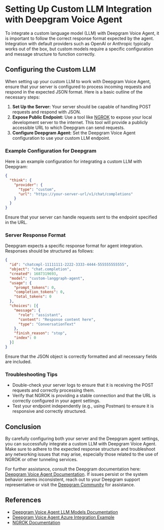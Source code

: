 # Setting Up Custom LLM Integration with Deepgram Voice Agent

To integrate a custom language model (LLM) with Deepgram Voice Agent, it is important to follow the correct response format expected by the agent. Integration with default providers such as OpenAI or Anthropic typically works out of the box, but custom models require a specific configuration and message structure to function correctly.

## Configuring the Custom LLM

When setting up your custom LLM to work with Deepgram Voice Agent, ensure that your server is configured to process incoming requests and respond in the expected JSON format. Here is a basic outline of the necessary steps:

1. **Set Up the Server:** Your server should be capable of handling POST requests and respond with JSON.
2. **Expose Public Endpoint:** Use a tool like [NGROK](https://ngrok.com/) to expose your local development server to the internet. This tool will provide a publicly accessible URL to which Deepgram can send requests.
3. **Configure Deepgram Agent:** Set the Deepgram Voice Agent configuration to use your custom LLM endpoint.

### Example Configuration for Deepgram

Here is an example configuration for integrating a custom LLM with Deepgram:

```json
{
  "think": {
    "provider": {
      "type": "custom",
      "url": "https://your-server-url/v1/chat/completions"
    }
  }
}
```

Ensure that your server can handle requests sent to the endpoint specified in the URL.

### Server Response Format

Deepgram expects a specific response format for agent integration. Responses should be structured as follows:

```json
{
  "id": "chatcmpl-11111111-2222-3333-4444-555555555555",
  "object": "chat.completion",
  "created": 1687319693,
  "model": "custom-langgraph-agent",
  "usage": {
    "prompt_tokens": 0,
    "completion_tokens": 0,
    "total_tokens": 0
  },
  "choices": [{
    "message": {
      "role": "assistant",
      "content": "Response content here",
      "type": "ConversationText"
    },
    "finish_reason": "stop",
    "index": 0
  }]
}
```

Ensure that the JSON object is correctly formatted and all necessary fields are included.

### Troubleshooting Tips

- Double-check your server logs to ensure that it is receiving the POST requests and correctly processing them.
- Verify that NGROK is providing a stable connection and that the URL is correctly configured in your agent settings.
- Test your endpoint independently (e.g., using Postman) to ensure it is responsive and correctly structured.

## Conclusion

By carefully configuring both your server and the Deepgram agent settings, you can successfully integrate a custom LLM with Deepgram Voice Agent. Make sure to adhere to the expected response structure and troubleshoot any networking issues that may arise, especially those related to the use of NGROK or other tunneling services.

For further assistance, consult the Deepgram documentation here: [Deepgram Voice Agent Documentation](https://developers.deepgram.com/docs/voice-agent-llm-models). If issues persist or the system behavior seems inconsistent, reach out to your Deepgram support representative or visit the [Deepgram Community](https://discord.gg/deepgram) for assistance.

## References
- [Deepgram Voice Agent LLM Models Documentation](https://developers.deepgram.com/docs/voice-agent-llm-models)
- [Deepgram Voice Agent Azure Integration Example](https://github.com/deepgram-devs/voice-agent-azure-open-ai-services/blob/1ad0eee7d99cff521da0de9abaf247ad24a4e1a6/client.py#L41)
- [NGROK Documentation](https://ngrok.com/docs)